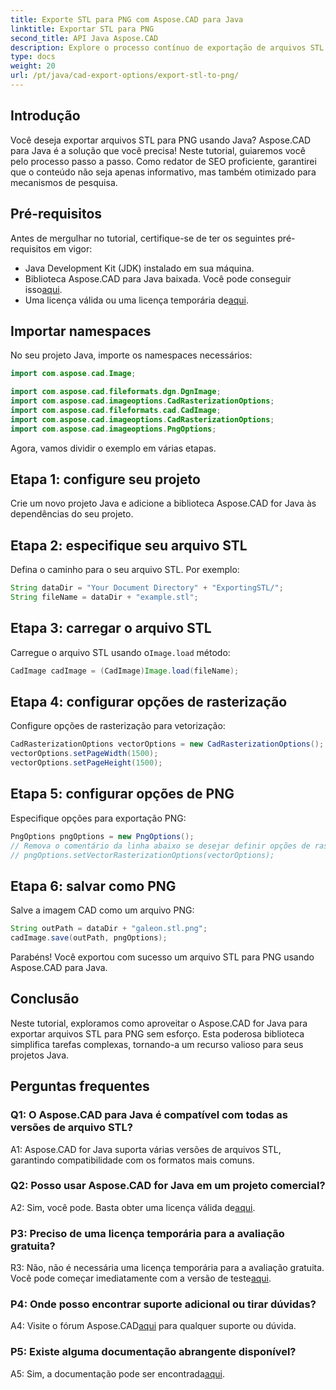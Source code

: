 ```yaml
---
title: Exporte STL para PNG com Aspose.CAD para Java
linktitle: Exportar STL para PNG
second_title: API Java Aspose.CAD
description: Explore o processo contínuo de exportação de arquivos STL para PNG em Java com Aspose.CAD. Simplifique seu fluxo de trabalho e aprimore seus projetos Java sem esforço.
type: docs
weight: 20
url: /pt/java/cad-export-options/export-stl-to-png/
---
```

## Introdução

Você deseja exportar arquivos STL para PNG usando Java? Aspose.CAD para Java é a solução que você precisa! Neste tutorial, guiaremos você pelo processo passo a passo. Como redator de SEO proficiente, garantirei que o conteúdo não seja apenas informativo, mas também otimizado para mecanismos de pesquisa.

## Pré-requisitos

Antes de mergulhar no tutorial, certifique-se de ter os seguintes pré-requisitos em vigor:

- Java Development Kit (JDK) instalado em sua máquina.
-  Biblioteca Aspose.CAD para Java baixada. Você pode conseguir isso[aqui](https://releases.aspose.com/cad/java/).
-  Uma licença válida ou uma licença temporária de[aqui](https://purchase.aspose.com/temporary-license/).

## Importar namespaces

No seu projeto Java, importe os namespaces necessários:

```java
import com.aspose.cad.Image;

import com.aspose.cad.fileformats.dgn.DgnImage;
import com.aspose.cad.imageoptions.CadRasterizationOptions;
import com.aspose.cad.fileformats.cad.CadImage;
import com.aspose.cad.imageoptions.CadRasterizationOptions;
import com.aspose.cad.imageoptions.PngOptions;
```

Agora, vamos dividir o exemplo em várias etapas.

## Etapa 1: configure seu projeto

Crie um novo projeto Java e adicione a biblioteca Aspose.CAD for Java às dependências do seu projeto.

## Etapa 2: especifique seu arquivo STL

Defina o caminho para o seu arquivo STL. Por exemplo:

```java
String dataDir = "Your Document Directory" + "ExportingSTL/";
String fileName = dataDir + "example.stl";
```

## Etapa 3: carregar o arquivo STL

 Carregue o arquivo STL usando o`Image.load` método:

```java
CadImage cadImage = (CadImage)Image.load(fileName);
```

## Etapa 4: configurar opções de rasterização

Configure opções de rasterização para vetorização:

```java
CadRasterizationOptions vectorOptions = new CadRasterizationOptions();
vectorOptions.setPageWidth(1500);
vectorOptions.setPageHeight(1500);
```

## Etapa 5: configurar opções de PNG

Especifique opções para exportação PNG:

```java
PngOptions pngOptions = new PngOptions();
// Remova o comentário da linha abaixo se desejar definir opções de rasterização vetorial
// pngOptions.setVectorRasterizationOptions(vectorOptions);
```

## Etapa 6: salvar como PNG

Salve a imagem CAD como um arquivo PNG:

```java
String outPath = dataDir + "galeon.stl.png";
cadImage.save(outPath, pngOptions);
```

Parabéns! Você exportou com sucesso um arquivo STL para PNG usando Aspose.CAD para Java.

## Conclusão

Neste tutorial, exploramos como aproveitar o Aspose.CAD for Java para exportar arquivos STL para PNG sem esforço. Esta poderosa biblioteca simplifica tarefas complexas, tornando-a um recurso valioso para seus projetos Java.

## Perguntas frequentes

### Q1: O Aspose.CAD para Java é compatível com todas as versões de arquivo STL?

A1: Aspose.CAD for Java suporta várias versões de arquivos STL, garantindo compatibilidade com os formatos mais comuns.

### Q2: Posso usar Aspose.CAD for Java em um projeto comercial?

 A2: Sim, você pode. Basta obter uma licença válida de[aqui](https://purchase.aspose.com/buy).

### P3: Preciso de uma licença temporária para a avaliação gratuita?

 R3: Não, não é necessária uma licença temporária para a avaliação gratuita. Você pode começar imediatamente com a versão de teste[aqui](https://releases.aspose.com/).

### P4: Onde posso encontrar suporte adicional ou tirar dúvidas?

 A4: Visite o fórum Aspose.CAD[aqui](https://forum.aspose.com/c/cad/19) para qualquer suporte ou dúvida.

### P5: Existe alguma documentação abrangente disponível?

 A5: Sim, a documentação pode ser encontrada[aqui](https://reference.aspose.com/cad/java/).